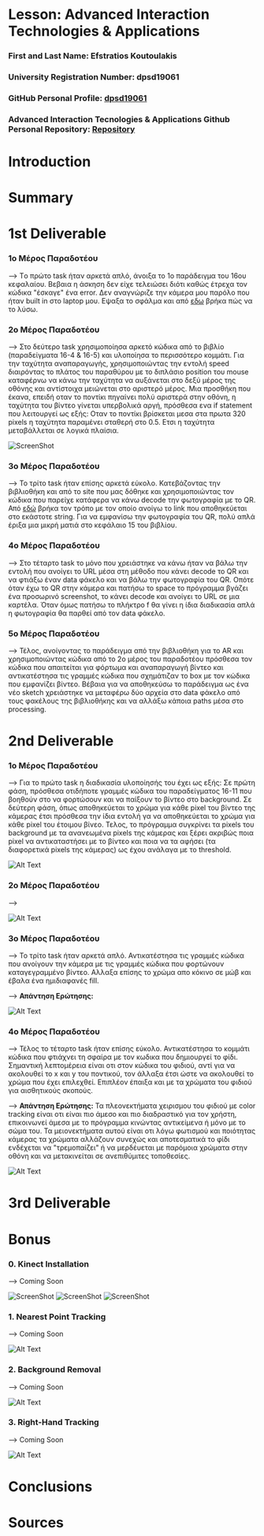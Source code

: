 # Lesson: Advanced Interaction Technologies & Applications

### First and Last Name: Efstratios Koutoulakis
### University Registration Number: dpsd19061
### GitHub Personal Profile: [dpsd19061](https://github.com/dpsd19061)
### Advanced Interaction Tecnologies & Applications Github Personal Repository: [Repository](https://github.com/dpsd19061/Advanced-Interaction-Tecnologies-Applications-Individual-Assignment)

# Introduction


# Summary


# 1st Deliverable

### 1ο Μέρος Παραδοτέου

--> Tο πρώτο task ήταν αρκετά απλό, άνοιξα το 1ο παράδειγμα του 16ου κεφαλαίου. Βεβαια η άσκηση δεν είχε τελειώσει διότι καθώς έτρεχα τον κώδικα "έσκαγε" ένα error. Δεν αναγνώριζε την κάμερα μου παρόλο που ήταν built in στο laptop μου. Εψαξα το σφάλμα και από [εδω](https://discourse.processing.org/t/processing-cant-find-the-camera-video-libraries-dont-work/25128) βρήκα πώς να το λύσω.

### 2ο Μέρος Παραδοτέου

--> Στο δεύτερο task χρησιμοποίησα αρκετό κώδικα από το βιβλίο (παραδείγματα 16-4 & 16-5) και υλοποίησα το περισσότερο κομμάτι. Για την ταχύτητα αναπαραγωγής, χρησιμοποιώντας την εντολή speed διαιρόντας το πλάτος του παραθύρου με το διπλάσιο position του mouse καταφέρνω να κάνω την ταχύτητα να αυξάνεται στο δεξύ μέρος της οθόνης και αντίστοιχα μειώνεται στο αριστερό μέρος. Μια προσθήκη που έκανα, επειδή οταν το ποντίκι πηγαίνει πολύ αριστερά στην οθόνη, η ταχύτητα του βίντεο γίνεται υπερβολικά αργή, πρόσθεσα ενα if statement που λειτουργεί ως εξής: Οταν το ποντίκι βρίσκεται μεσα στα πρωτα 320 pixels η ταχύτητα παραμένει σταθερή στο 0.5. Ετσι η ταχύτητα μεταβάλλεται σε λογικά πλαίσια.

![ScreenShot](1.1.jpg)

### 3ο Μέρος Παραδοτέου

--> Το τρίτο task ήταν επίσης αρκετά εύκολο. Κατεβάζοντας την βιβλιοθήκη και από το site που μας δόθηκε και χρησιμοποιώντας τον κώδικα που παρείχε κατάφερα να κάνω decode την φωτογραφία με το QR. Από [εδώ](https://processing.org/examples/embeddedlinks.html) βρήκα τον τρόπο με τον οποίο ανοίγω το link που αποθηκεύεται στο εκάστοτε string. Για να εμφανίσω την φωτογραφία του QR, πολύ απλά έριξα μια μικρή ματιά στο κεφάλαιο 15 του βιβλίου.

### 4ο Μέρος Παραδοτέου

--> Στο τέταρτο task το μόνο που χρειάστηκε να κάνω ήταν να βάλω την εντολή που ανοίγει το URL μέσα στη μέθοδο που κάνει decode το QR και να φτιάξω έναν data φάκελο και να βάλω την φωτογραφία του QR. Οπότε όταν έχω το QR στην κάμερα και πατήσω το space το πρόγραμμα βγάζει ένα προσωρινό screenshot, το κάνει decode και ανοίγει το URL σε μια καρτέλα. Όταν όμως πατήσω το πλήκτρο f θα γίνει η ίδια διαδικασία απλά η φωτογραφία θα παρθεί από τον data φάκελο.

### 5ο Μέρος Παραδοτέου

--> Τέλος, ανοίγοντας το παράδειγμα από την βιβλιοθήκη για το AR και χρησιμοποιώντας κώδικα από το 2ο μέρος του παραδοτέου πρόσθεσα τον κώδικα που απαιτείται για φόρτωμα και αναπαραγωγή βίντεο και αντικατέστησα τις γραμμές κώδικα που σχημάτιζαν το box με τον κώδικα που εμφανίζει βίντεο. Βέβαια για να αποθηκεύσω το παράδειγμα ως ένα νέο sketch χρειάστηκε να μεταφέρω δύο αρχεία στο data φάκελο από τους φακέλους της βιβλιοθήκης και να αλλάξω κάποια paths μέσα στο processing.


# 2nd Deliverable

### 1ο Μέρος Παραδοτέου

--> Για το πρώτο task η διαδικασία υλοποίησής του έχει ως εξής: Σε πρώτη φάση, πρόσθεσα οτιδήποτε γραμμές κώδικα του παραδείγματος 16-11 που βοηθούν στο να φορτώσουν και να παίξουν το βίντεο στο background. Σε δεύτερη φάση, όπως αποθηκεύεται το χρώμα για κάθε pixel του βίντεο της κάμερας έτσι πρόσθεσα την ίδια εντολή γα να αποθηκεύεται το χρώμα για κάθε pixel του έτοιμου βίνεο. Τελος, το πρόγραμμα συγκρίνει τα pixels του background με τα ανανεωμένα pixels της κάμερας και ξέρει ακριβώς ποια pixel να αντικαταστήσει με το βίντεο και ποια να τα αφήσει (τα διαφορετικά pixels της κάμερας) ως έχου ανάλαγα με το threshold.

![Alt Text](s2.1.gif)

### 2ο Μέρος Παραδοτέου

--> 

![Alt Text](s2.2.gif)

### 3ο Μέρος Παραδοτέου

--> Το τρίτο task ήταν αρκετά απλό. Αντικατέστησα τις γραμμές κώδικα που ανοίγουν την κάμερα με τις γραμμές κώδικα που φορτώνουν καταγεγραμμένο βίντεο. Αλλαξα επίσης το χρώμα απο κόκινο σε μώβ και έβαλα ένα ημιδιαφανές fill.

--> **Απάντηση Ερώτησης:**

![Alt Text](s2.3.gif)

### 4ο Μέρος Παραδοτέου

--> Τέλος το τέταρτο task ήταν επίσης εύκολο. Αντικατέστησα το κομμάτι κώδικα που φτιάχνει τη σφαίρα με τον κωδικα που δημιουργεί το φίδι. Σημαντική λεπτομέρεια είναι οτι στον κώδικα του φιδιού, αντί για να ακολουθεί το x και y του ποντικού, τον άλλαξα έτσι ώστε να ακολουθεί το χρώμα που έχει επιλεχθεί. Επιπλέον έπαιξα και με τα χρώματα του φιδιού για αισθητικούς σκοπούς.

--> **Απάντηση Ερώτησης:** Τα πλεονεκτήματα χειρισμου του φιδιού με color tracking είναι οτι είναι πιο άμεσο και πιο διαδραστικό για τον χρήστη, επικοινωνεί άμεσα με το πρόγραμμα κινώντας αντικείμενα ή μόνο με το σώμα του. Τα μειονεκτήματα αυτού είναι οτι λόγω φωτισμού και ποιότητας κάμερας τα χρώματα αλλάζουν συνεχώς και αποτεσματικά το φίδι ενδέχεται να "τρεμοπαίζει" ή να μερδέυεται με παρόμοια χρώματα στην οθόνη και να μετακινείται σε ανεπιθύμιτες τοποθεσίες.

![Alt Text](s2.4.gif)

# 3rd Deliverable 


# Bonus 

### 0. Kinect Installation

--> Coming Soon

![ScreenShot](se4.1.jpg)
![ScreenShot](se4.2.jpg)
![ScreenShot](se4.3.jpg)

### 1. Nearest Point Tracking

--> Coming Soon

![Alt Text](se4.4.gif)

### 2. Background Removal

--> Coming Soon

![Alt Text](se4.5.gif)

### 3. Right-Hand Tracking

--> Coming Soon

![Alt Text](se4.6.gif)

# Conclusions


# Sources
